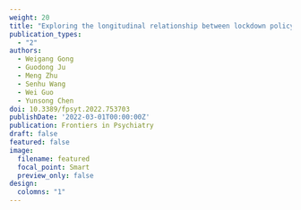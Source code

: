 ```yaml
---
weight: 20
title: "Exploring the longitudinal relationship between lockdown policy stringency and public negative emotions among 120 countries during the COVID-19 pandemic: Mediating role of population mobility"
publication_types:
  - "2"
authors:
  - Weigang Gong
  - Guodong Ju
  - Meng Zhu
  - Senhu Wang
  - Wei Guo
  - Yunsong Chen
doi: 10.3389/fpsyt.2022.753703
publishDate: '2022-03-01T00:00:00Z'
publication: Frontiers in Psychiatry
draft: false
featured: false
image:
  filename: featured
  focal_point: Smart
  preview_only: false
design:
  colomns: "1"
---
```

